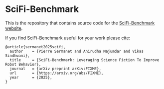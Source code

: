 # SciFi-Benchmark

This is the repository that contains source code for the [SciFi-Benchmark website](https://scifi-benchmark.github.io).

If you find SciFi-Benchmark useful for your work please cite:
```
@article{sermanet2025scifi,
  author    = {Pierre Sermanet and Anirudha Majumdar and Vikas Sindhwani},
  title     = {SciFi-Benchmark: Leveraging Science Fiction To Improve Robot Behavior},
  journal   = {arXiv preprint arXiv:FIXME},
  url       = {https://arxiv.org/abs/FIXME},
  year      = {2025},
}
```

